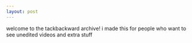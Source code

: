 ```yaml
---
layout: post
---
```


welcome to the tackbackward archive! i made this for people who want to see unedited videos and extra stuff
